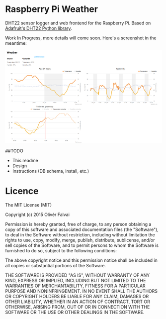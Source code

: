 # Raspberry Pi Weather

DHT22 sensor logger and web frontend for the Raspberry Pi.
Based on [Adafruit's DHT22 Python library](https://github.com/adafruit/Adafruit_Python_DHT).

Work In Progress, more details will come soon. Here's a screenshot in the meantime:

![Screenshot](/screenshot.png?raw=true)

##TODO
- This readme
- Design
- Instructions (DB schema, install, etc.)

# Licence
The MIT License (MIT)

Copyright (c) 2015 Olivér Falvai

Permission is hereby granted, free of charge, to any person obtaining a copy of this software and associated documentation files (the "Software"), to deal in the Software without restriction, including without limitation the rights to use, copy, modify, merge, publish, distribute, sublicense, and/or sell copies of the Software, and to permit persons to whom the Software is furnished to do so, subject to the following conditions:

The above copyright notice and this permission notice shall be included in all copies or substantial portions of the Software.

THE SOFTWARE IS PROVIDED "AS IS", WITHOUT WARRANTY OF ANY KIND, EXPRESS OR IMPLIED, INCLUDING BUT NOT LIMITED TO THE WARRANTIES OF MERCHANTABILITY, FITNESS FOR A PARTICULAR PURPOSE AND NONINFRINGEMENT. IN NO EVENT SHALL THE AUTHORS OR COPYRIGHT HOLDERS BE LIABLE FOR ANY CLAIM, DAMAGES OR OTHER LIABILITY, WHETHER IN AN ACTION OF CONTRACT, TORT OR OTHERWISE, ARISING FROM, OUT OF OR IN CONNECTION WITH THE SOFTWARE OR THE USE OR OTHER DEALINGS IN THE SOFTWARE.